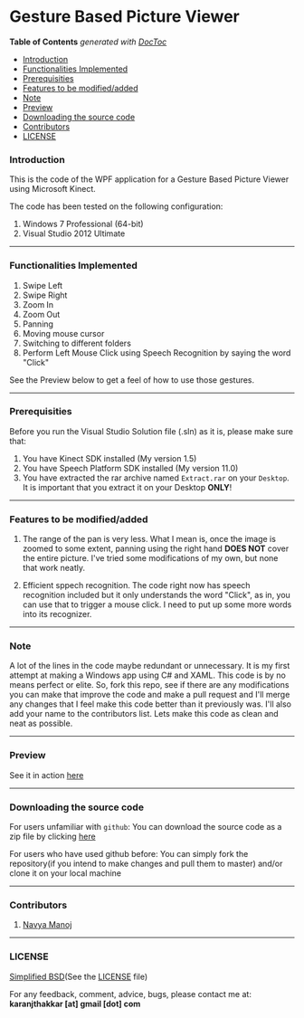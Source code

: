 # Gesture Based Picture Viewer

**Table of Contents**  *generated with [DocToc](http://doctoc.herokuapp.com/)*

- [Introduction](#introduction)
- [Functionalities Implemented](#functionalities-implemented)
- [Prerequisities](#prerequisities)
- [Features to be modified/added](#features-to-be-modifiedadded)
- [Note](#note)
- [Preview](#preview)
- [Downloading the source code](#downloading-the-source-code)
- [Contributors](#contributors)
- [LICENSE](#license)

### Introduction

This is the code of the WPF application for a Gesture Based Picture Viewer using Microsoft Kinect. 

The code has been tested on the following configuration:

1. Windows 7 Professional (64-bit)
2. Visual Studio 2012 Ultimate

---

### Functionalities Implemented

1. Swipe Left
2. Swipe Right
3. Zoom In
4. Zoom Out
5. Panning
6. Moving mouse cursor
7. Switching to different folders
8. Perform Left Mouse Click using Speech Recognition by saying the word "Click"

See the Preview below to get a feel of how to use those gestures.

---

### Prerequisities

Before you run the Visual Studio Solution file (.sln) as it is, please make sure that:

1. You have Kinect SDK installed (My version 1.5)
2. You have Speech Platform SDK installed (My version 11.0)
2. You have extracted the rar archive named `Extract.rar` on your `Desktop`. It is important that you extract it on your Desktop **ONLY**!

---

### Features to be modified/added

1. The range of the pan is very less. What I mean is, once the image is zoomed to some extent, panning using the right hand **DOES NOT** cover the entire picture. I've tried some modifications of my own, but none that work neatly.

2. Efficient sppech recognition. The code right now has speech recognition included but it only understands the word "Click", as in, you can use that to trigger a mouse click. I need to put up some more words into its recognizer.

---

### Note

A lot of the lines in the code maybe redundant or unnecessary. It is my first attempt at making a Windows app using C# and XAML. This code is by no means perfect or elite. So, fork this repo, see if there are any modifications you can make that improve the code and make a pull request and I'll merge any changes that I feel make this code better than it previously was. I'll also add your name to the contributors list. Lets make this code as clean and neat as possible.

---

### Preview

See it in action [here](http://youtu.be/v8SumS-I1qo)

---

### Downloading the source code

For users unfamiliar with `github`: You can download the source code as a zip file by clicking [here](https://github.com/karanjthakkar/face-extraction/archive/master.zip)

For users who have used github before: You can simply fork the repository(if you intend to make changes and pull them to master) and/or clone it on your local machine

---

### Contributors

1. [Navya Manoj](http://in.linkedin.com/pub/navya-manoj/29/739/592)

---

### LICENSE

[Simplified BSD](http://en.wikipedia.org/wiki/BSD_licenses#2-clause_license_.28.22Simplified_BSD_License.22_or_.22FreeBSD_License.22.29)(See the [LICENSE](https://github.com/karanjthakkar/face-extraction/blob/master/LICENSE.txt) file)

For any feedback, comment, advice, bugs, please contact me at:
**karanjthakkar [at] gmail [dot] com**